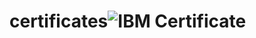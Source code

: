 # certificates![IBM Certificate](https://github.com/Riyaz366/certificates/assets/113527770/2425a14c-8d60-4423-8adb-1c6a369049d7)
